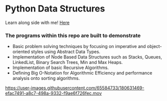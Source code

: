 # Python Data Structures

Learn along side with me! [Here](https://morganbergen.notion.site/morganbergen/python-f43b4fe1e363455c8aabc99f9c400ee6)

### The programs within this repo are built to demonstrate
- Basic problem solving techniques by focusing on imperative and object-oriented styles using Abstract Data Types.
- Implementation of Node Based Data Structures such as Stacks, Queues, LinkedList, Binary Search Trees, Min and Max Heaps.
- Implementation of basic Recursive Algorithms.
- Defining Big O-Notation for Algorithmic Efficiency and performance analysis onto sorting algorithms.



https://user-images.githubusercontent.com/65584733/180631469-efac7491-a8c7-498a-9332-f9ae6f726fec.mov

